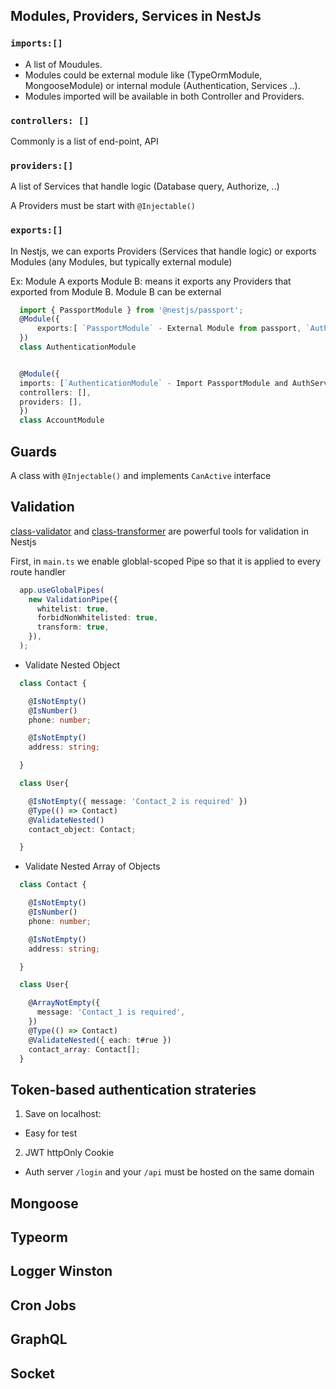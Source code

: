 ## Modules, Providers, Services in NestJs

### `imports:[]`

- A list of Moudules.
- Modules could be external module like (TypeOrmModule, MongooseModule) or internal module (Authentication, Services ..).
- Modules imported will be available in both Controller and Providers.

### `controllers: []`

Commonly is a list of end-point, API

### `providers:[]`

A list of Services that handle logic (Database query, Authorize, ..)

A Providers must be start with `@Injectable()`

### `exports:[]`

In Nestjs, we can exports Providers (Services that handle logic) or exports Modules (any Modules, but typically external module)

Ex: Module A exports Module B: means it exports any Providers that exported from Module B. Module B can be external

```Typescript
  import { PassportModule } from '@nestjs/passport';
  @Module({
      exports:[ `PassportModule` - External Module from passport, `AuthService` - Service that handles Authentication Logic]
  })
  class AuthenticationModule


  @Module({
  imports: [`AuthenticationModule` - Import PassportModule and AuthService],
  controllers: [],
  providers: [],
  })
  class AccountModule
```

## Guards

A class with `@Injectable()` and implements `CanActive` interface

## Validation

[class-validator](https://github.com/typestack/class-validator) and [class-transformer](https://github.com/typestack/class-transformer) are powerful tools for validation in Nestjs

First, in `main.ts` we enable globlal-scoped Pipe so that it is applied to every route handler

```Typescript
  app.useGlobalPipes(
    new ValidationPipe({
      whitelist: true,
      forbidNonWhitelisted: true,
      transform: true,
    }),
  );
```

- Validate Nested Object

```Typescript
  class Contact {

    @IsNotEmpty()
    @IsNumber()
    phone: number;

    @IsNotEmpty()
    address: string;

  }

  class User{

    @IsNotEmpty({ message: 'Contact_2 is required' })
    @Type(() => Contact)
    @ValidateNested()
    contact_object: Contact;

  }
```

- Validate Nested Array of Objects

```Typescript
  class Contact {

    @IsNotEmpty()
    @IsNumber()
    phone: number;

    @IsNotEmpty()
    address: string;

  }

  class User{

    @ArrayNotEmpty({
      message: 'Contact_1 is required',
    })
    @Type(() => Contact)
    @ValidateNested({ each: t#rue })
    contact_array: Contact[];
  }
```

## Token-based authentication strateries

1. Save on localhost: 
- Easy for test


2. JWT httpOnly Cookie
- Auth server `/login` and your `/api` must be hosted on the same domain


## Mongoose

## Typeorm

## Logger Winston

## Cron Jobs

## GraphQL

## Socket
